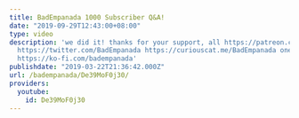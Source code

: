 ```yaml
---
title: BadEmpanada 1000 Subscriber Q&A!
date: "2019-09-29T12:43:00+08:00"
type: video
description: 'we did it! thanks for your support, all https://patreon.com/BadEmpanada
  https://twitter.com/BadEmpanada https://curiouscat.me/BadEmpanada one-time donations:
  https://ko-fi.com/badempanada'
publishdate: "2019-03-22T21:36:42.000Z"
url: /badempanada/De39MoF0j30/
providers:
  youtube:
    id: De39MoF0j30
---
```

